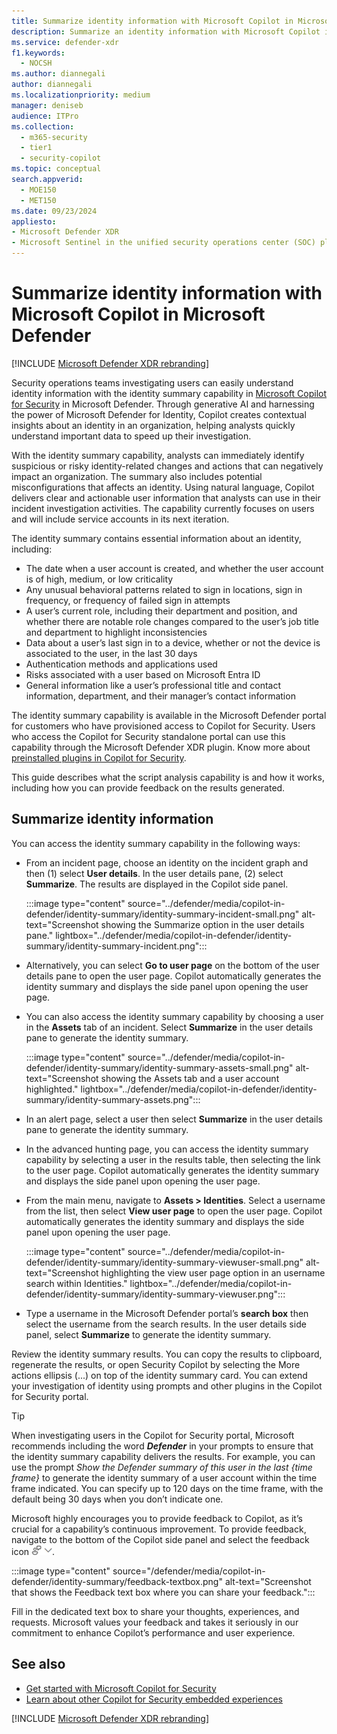 ```yaml
---
title: Summarize identity information with Microsoft Copilot in Microsoft Defender
description: Summarize an identity information with Microsoft Copilot in Microsoft Defender to investigate identities.
ms.service: defender-xdr
f1.keywords:
  - NOCSH
ms.author: diannegali
author: diannegali
ms.localizationpriority: medium
manager: deniseb
audience: ITPro
ms.collection:
  - m365-security
  - tier1
  - security-copilot
ms.topic: conceptual
search.appverid:
  - MOE150
  - MET150
ms.date: 09/23/2024
appliesto:
- Microsoft Defender XDR
- Microsoft Sentinel in the unified security operations center (SOC) platform
---
```


# Summarize identity information with Microsoft Copilot in Microsoft Defender

[!INCLUDE [Microsoft Defender XDR rebranding](../includes/microsoft-defender.md)]

Security operations teams investigating users can easily understand identity information with the identity summary capability in [Microsoft Copilot for Security](/security-copilot/microsoft-security-copilot) in Microsoft Defender. Through generative AI and harnessing the power of Microsoft Defender for Identity, Copilot creates contextual insights about an identity in an organization, helping analysts quickly understand important data to speed up their investigation.

With the identity summary capability, analysts can immediately identify suspicious or risky identity-related changes and actions that can negatively impact an organization. The summary also includes potential misconfigurations that affects an identity. Using natural language, Copilot delivers clear and actionable user information that analysts can use in their incident investigation activities. The capability currently focuses on users and will include service accounts in its next iteration.

The identity summary contains essential information about an identity, including:

- The date when a user account is created, and whether the user account is of high, medium, or low criticality
- Any unusual behavioral patterns related to sign in locations, sign in frequency, or frequency of failed sign in attempts
- A user’s current role, including their department and position, and whether there are notable role changes compared to the user’s job title and department to highlight inconsistencies
- Data about a user’s last sign in to a device, whether or not the device is associated to the user, in the last 30 days
- Authentication methods and applications used
- Risks associated with a user based on Microsoft Entra ID
- General information like a user’s professional title and contact information, department, and their manager’s contact information

The identity summary capability is available in the Microsoft Defender portal for customers who have provisioned access to Copilot for Security. Users who access the Copilot for Security standalone portal can use this capability through the Microsoft Defender XDR plugin. Know more about [preinstalled plugins in Copilot for Security](/security-copilot/manage-plugins#preinstalled-plugins).

This guide describes what the script analysis capability is and how it works, including how you can provide feedback on the results generated.

## Summarize identity information

You can access the identity summary capability in the following ways:

- From an incident page, choose an identity on the incident graph and then (1) select **User details**. In the user details pane, (2) select **Summarize**. The results are displayed in the Copilot side panel.

  :::image type="content" source="../defender/media/copilot-in-defender/identity-summary/identity-summary-incident-small.png" alt-text="Screenshot showing the Summarize option in the user details pane." lightbox="../defender/media/copilot-in-defender/identity-summary/identity-summary-incident.png":::

- Alternatively, you can select **Go to user page** on the bottom of the user details pane to open the user page. Copilot automatically generates the identity summary and displays the side panel upon opening the user page.

- You can also access the identity summary capability by choosing a user in the **Assets** tab of an incident. Select **Summarize** in the user details pane to generate the identity summary.

   :::image type="content" source="../defender/media/copilot-in-defender/identity-summary/identity-summary-assets-small.png" alt-text="Screenshot showing the Assets tab and a user account highlighted." lightbox="../defender/media/copilot-in-defender/identity-summary/identity-summary-assets.png":::

- In an alert page, select a user then select **Summarize** in the user details pane to generate the identity summary.

- In the advanced hunting page, you can access the identity summary capability by selecting a user in the results table, then selecting the link to the user page. Copilot automatically generates the identity summary and displays the side panel upon opening the user page.

- From the main menu, navigate to **Assets > Identities**. Select a username from the list, then select **View user page** to open the user page. Copilot automatically generates the identity summary and displays the side panel upon opening the user page.

   :::image type="content" source="../defender/media/copilot-in-defender/identity-summary/identity-summary-viewuser-small.png" alt-text="Screenshot highlighting the view user page option in an username search within Identities." lightbox="../defender/media/copilot-in-defender/identity-summary/identity-summary-viewuser.png":::

- Type a username in the Microsoft Defender portal’s **search box** then select the username from the search results. In the user details side panel, select **Summarize** to generate the identity summary.

Review the identity summary results. You can copy the results to clipboard, regenerate the results, or open Security Copilot by selecting the More actions ellipsis (...) on top of the identity summary card. You can extend your investigation of identity using prompts and other plugins in the Copilot for Security portal.

> [!TIP]
> When investigating users in the Copilot for Security portal, Microsoft recommends including the word ***Defender*** in your prompts to ensure that the identity summary capability delivers the results. For example, you can use the prompt *Show the Defender summary of this user in the last {time frame}* to generate the identity summary of a user account within the time frame indicated. You can specify up to 120 days on the time frame, with the default being 30 days when you don’t indicate one.

Microsoft highly encourages you to provide feedback to Copilot, as it’s crucial for a capability’s continuous improvement. To provide feedback, navigate to the bottom of the Copilot side panel and select the feedback icon ![Screenshot of the feedback icon for Copilot in Defender cards](/defender/media/copilot-in-defender/create-report/copilot-defender-feedback.png).

  :::image type="content" source="/defender/media/copilot-in-defender/identity-summary/feedback-textbox.png" alt-text="Screenshot that shows the Feedback text box where you can share your feedback.":::

Fill in the dedicated text box to share your thoughts, experiences, and requests. Microsoft values your feedback and takes it seriously in our commitment to enhance Copilot’s performance and user experience.

## See also

- [Get started with Microsoft Copilot for Security](/security-copilot/get-started-security-copilot)
- [Learn about other Copilot for Security embedded experiences](/security-copilot/experiences-security-copilot)

[!INCLUDE [Microsoft Defender XDR rebranding](../includes/defender-m3d-techcommunity.md)]